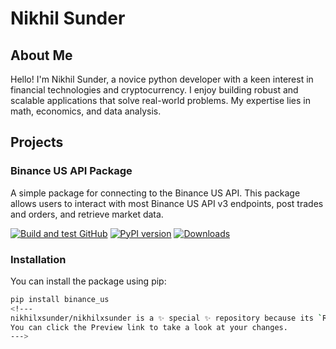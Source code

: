# Nikhil Sunder

## About Me

Hello! I'm Nikhil Sunder, a novice python developer with a keen interest in financial technologies and cryptocurrency. I enjoy building robust and scalable applications that solve real-world problems. My expertise lies in math, economics, and data analysis.

## Projects

### Binance US API Package

A simple package for connecting to the Binance US API. This package allows users to interact with most Binance US API v3 endpoints, post trades and orders, and retrieve market data.

[![Build and test GitHub](https://github.com/nikhilxsunder/binance_us/actions/workflows/main.yml/badge.svg)](https://github.com/nikhilxsunder/binance_us/actions)
[![PyPI version](https://img.shields.io/pypi/v/binance_us.svg)](https://pypi.org/project/binance_us/)
[![Downloads](https://img.shields.io/pypi/dm/binance_us.svg)](https://pypi.org/project/binance_us/)

### Installation

You can install the package using pip:

```sh
pip install binance_us
<!---
nikhilxsunder/nikhilxsunder is a ✨ special ✨ repository because its `README.md` (this file) appears on your GitHub profile.
You can click the Preview link to take a look at your changes.
--->
